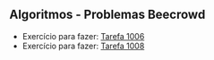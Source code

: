## Algoritmos - Problemas Beecrowd

- Exercício para fazer: [Tarefa 1006](/tarefa1016.java)
- Exercício para fazer: [Tarefa 1008](/tarefa1018.java)